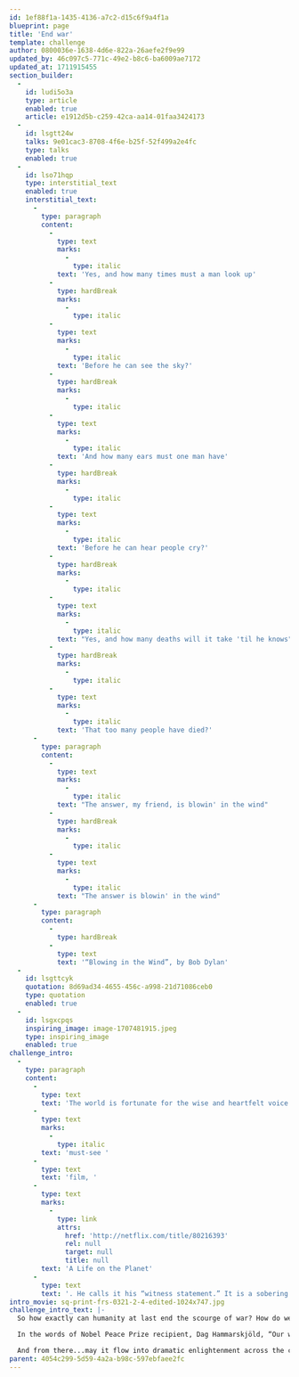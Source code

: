 ```yaml
---
id: 1ef88f1a-1435-4136-a7c2-d15c6f9a4f1a
blueprint: page
title: 'End war'
template: challenge
author: 0800036e-1638-4d6e-822a-26aefe2f9e99
updated_by: 46c097c5-771c-49e2-b8c6-ba6009ae7172
updated_at: 1711915455
section_builder:
  -
    id: ludi5o3a
    type: article
    enabled: true
    article: e1912d5b-c259-42ca-aa14-01faa3424173
  -
    id: lsgtt24w
    talks: 9e01cac3-8708-4f6e-b25f-52f499a2e4fc
    type: talks
    enabled: true
  -
    id: lso71hqp
    type: interstitial_text
    enabled: true
    interstitial_text:
      -
        type: paragraph
        content:
          -
            type: text
            marks:
              -
                type: italic
            text: 'Yes, and how many times must a man look up'
          -
            type: hardBreak
            marks:
              -
                type: italic
          -
            type: text
            marks:
              -
                type: italic
            text: 'Before he can see the sky?'
          -
            type: hardBreak
            marks:
              -
                type: italic
          -
            type: text
            marks:
              -
                type: italic
            text: 'And how many ears must one man have'
          -
            type: hardBreak
            marks:
              -
                type: italic
          -
            type: text
            marks:
              -
                type: italic
            text: 'Before he can hear people cry?'
          -
            type: hardBreak
            marks:
              -
                type: italic
          -
            type: text
            marks:
              -
                type: italic
            text: "Yes, and how many deaths will it take 'til he knows"
          -
            type: hardBreak
            marks:
              -
                type: italic
          -
            type: text
            marks:
              -
                type: italic
            text: 'That too many people have died?'
      -
        type: paragraph
        content:
          -
            type: text
            marks:
              -
                type: italic
            text: "The answer, my friend, is blowin' in the wind"
          -
            type: hardBreak
            marks:
              -
                type: italic
          -
            type: text
            marks:
              -
                type: italic
            text: "The answer is blowin' in the wind"
      -
        type: paragraph
        content:
          -
            type: hardBreak
          -
            type: text
            text: '“Blowing in the Wind”, by Bob Dylan'
  -
    id: lsgttcyk
    quotation: 8d69ad34-4655-456c-a998-21d71086ceb0
    type: quotation
    enabled: true
  -
    id: lsgxcpqs
    inspiring_image: image-1707481915.jpeg
    type: inspiring_image
    enabled: true
challenge_intro:
  -
    type: paragraph
    content:
      -
        type: text
        text: 'The world is fortunate for the wise and heartfelt voice of 94-year-old naturalist, broadcaster and humanist Sir David Attenborough — clarifying our climate crises yet also delineating clear solutions, as in his '
      -
        type: text
        marks:
          -
            type: italic
        text: 'must-see '
      -
        type: text
        text: 'film, '
      -
        type: text
        marks:
          -
            type: link
            attrs:
              href: 'http://netflix.com/title/80216393'
              rel: null
              target: null
              title: null
        text: 'A Life on the Planet'
      -
        type: text
        text: '. He calls it his “witness statement.” It is a sobering and necessary yet hopeful investigation of the actions to which we now must commit our minds and hearts in full measure.'
intro_movie: sq-print-frs-0321-2-4-edited-1024x747.jpg
challenge_intro_text: |-
  So how exactly can humanity at last end the scourge of war? How do we meet such a seemingly impossible challenge, particularly in the face of the cynic, the terrorist and the fascist, who will always be among us? 

  In the words of Nobel Peace Prize recipient, ​​Dag Hammarskjöld, “Our work for peace must begin within the private world of each one of us.” 

  And from there...may it flow into dramatic enlightenment across the continents...fueled by the natural and deep dedication of the vast majority of humankind towards living in peace.
parent: 4054c299-5d59-4a2a-b98c-597ebfaee2fc
---
```

